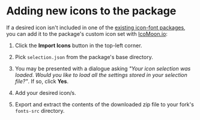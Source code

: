 Adding new icons to the package
===============================

If a desired icon isn't included in one of the [existing icon-font packages](README.md#fonts),
you can add it to the package's custom icon set with [IcoMoon.io](https://icomoon.io/app/#/select):

1. Click the **Import Icons** button in the top-left corner.

2. Pick `selection.json` from the package's base directory.

3. You may be presented with a dialogue asking *"Your icon selection was loaded. Would you like to load all the settings stored in your selection file?"*. If so, click **Yes**.

4. Add your desired icon/s.

5. Export and extract the contents of the downloaded zip file to your fork's `fonts-src` directory.
